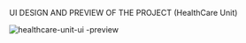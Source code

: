
UI DESIGN AND PREVIEW OF THE PROJECT (HealthCare Unit)

![healthcare-unit-ui -preview](https://github.com/itsanjani/Healthcare-unit/assets/100948204/a508f8d2-2e1d-4ced-83ee-d700b177e7ac)
